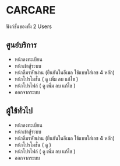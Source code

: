 # CARCARE

ฟังก์ชันของทั้ง 2 Users

## ศูนย์บริการ

- หน้าลงทะเบียน
- หน้าเข้าสู่ระบบ
- หน้าลืมรหัสผ่าน (ยืนยันในอีเมล ใช้แบบใส่เลข 4 หลัก)
- หน้าโปรโมชั่น ( ดู เพิ่ม ลบ แก้ไข )
- หน้าโปรไฟล์ ( ดู เพิ่ม ลบ แก้ไข )
- ออกจากระบบ

## ผู้ใช้ทั่วไป

- หน้าลงทะเบียน
- หน้าเข้าสู่ระบบ
- หน้าลืมรหัสผ่าน (ยืนยันในอีเมล ใช้แบบใส่เลข 4 หลัก)
- หน้าโปรโมชั่น ( ดู )
- หน้าโปรไฟล์ ( ดู เพิ่ม ลบ แก้ไข )
- ออกจากระบบ